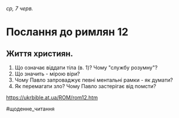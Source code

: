 
_ср, 7 черв._

# Послання до римлян 12

## Життя християн.
1. Що означає віддати тіла (в. 1)? Чому "службу розумну"?
2. Що значить - мірою віри?
3. Чому Павло запроваджує певні ментальні рамки - як думати?
4. Як перемагати зло? Чому Павло застерігає від помсти?

https://ukrbible.at.ua/ROM/rom12.htm 

#щоденне_читання
